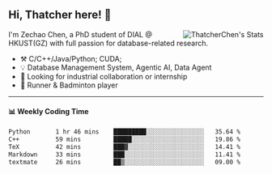 ## Hi, Thatcher here! :wave:

<img align="right" src="https://github-readme-stats.vercel.app/api?username=thatcherchen&title_color=333&text_color=777" alt="ThatcherChen's Stats" >

I'm Zechao Chen, a PhD student of DIAL @ HKUST(GZ) with full passion for database-related research.

- :hammer_and_pick:  C/C++/Java/Python; CUDA;
- :bulb:  Database Management System, Agentic AI, Data Agent
- :telescope:  Looking for industrial collaboration or internship
- :seedling:  Runner & Badminton player

---

#### :bar_chart: Weekly Coding Time

<!--START_SECTION:waka-->

```txt
Python       1 hr 46 mins    █████████░░░░░░░░░░░░░░░░   35.64 %
C++          59 mins         █████░░░░░░░░░░░░░░░░░░░░   19.86 %
TeX          42 mins         ███▓░░░░░░░░░░░░░░░░░░░░░   14.41 %
Markdown     33 mins         ███░░░░░░░░░░░░░░░░░░░░░░   11.41 %
textmate     26 mins         ██▒░░░░░░░░░░░░░░░░░░░░░░   09.00 %
```

<!--END_SECTION:waka-->

